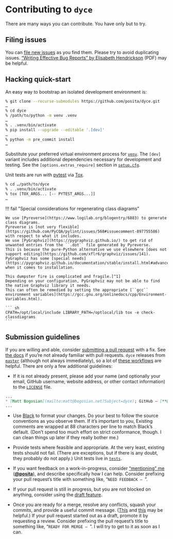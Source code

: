 <!---
  Copyright and other protections apply. Please see the accompanying LICENSE file for
  rights and restrictions governing use of this software. All rights not expressly
  waived or licensed are reserved. If that file is missing or appears to be modified
  from its original, then please contact the author before viewing or using this
  software in any capacity.

  !!!!!!!!!!!!!!!!!!!!!!!!!!!!!!!!!!!!!!!!!!!!!!!!!!!!!!!!!!!!!!!!!!!!
  !!!!!!!!!!!!!!! IMPORTANT: READ THIS BEFORE EDITING! !!!!!!!!!!!!!!!
  !!!!!!!!!!!!!!!!!!!!!!!!!!!!!!!!!!!!!!!!!!!!!!!!!!!!!!!!!!!!!!!!!!!!
  Please keep each sentence on its own unwrapped line.
  It looks like crap in a text editor, but it has no effect on rendering, and it allows much more useful diffs.
  Thank you!
-->

# Contributing to ``dyce``

There are many ways you can contribute.
You have only but to try.

## Filing issues

You can [file new issues](https://github.com/posita/dyce/issues) as you find them.
Please try to avoid duplicating issues.
[“Writing Effective Bug Reports” by Elisabeth Hendrickson](http://testobsessed.com/wp-content/uploads/2011/07/webr.pdf) (PDF) may be helpful.

<!--
## Posting on StackExchange

If you’re so inclined, feel free to post on StackExchange (e.g., in [RPG](https://rpg.stackexchange.com/) or [Math](https://math.stackexchange.com/)), and tag the question with ``dyce``.
Feel free to at-mention ``@posita`` as well.
-->

## Hacking quick-start

An easy way to bootstrap an isolated development environment is:

``` sh
% git clone --recurse-submodules https://github.com/posita/dyce.git
…
% cd dyce
% /path/to/python -m venv .venv
…
% . .venv/bin/activate
% pip install --upgrade --editable '.[dev]'
…
% python -m pre_commit install
…
```

Substitute your preferred virtual environment process for [``venv``](https://docs.python.org/3/library/venv.html).
The ``[dev]`` variant includes additional dependencies necessary for development and testing.
See the ``[options.extras_require]`` section in [``setup.cfg``](https://github.com/posita/dyce/blob/v0.4.1/setup.cfg).

Unit tests are run with [pytest](https://docs.pytest.org/) via [Tox](https://tox.readthedocs.org/).

``` sh
% cd …/path/to/dyce
% . .venv/bin/activate
% tox [TOX_ARGS... [-- PYTEST_ARGS...]]
…
```

!!! fail "Special considerations for regenerating class diagrams"

    We use [Pyreverse](https://www.logilab.org/blogentry/6883) to generate class diagrams.
    Pyreverse is [not very flexible](https://github.com/PyCQA/pylint/issues/568#issuecomment-897755586) with respect to what it includes.
    We use [PyGraphviz](https://pygraphviz.github.io/) to get rid of unwanted entries from the ``.dot`` file generated by Pyreverse.
    This is because the pure-Python alternative we use elsewhere [does not support editing](https://github.com/xflr6/graphviz/issues/141).
    PyGraphviz has some [special needs](https://pygraphviz.github.io/documentation/stable/install.html#advanced) when it comes to installation.

    This dumpster fire is complicated and fragile.[^1]
    Depending on your configuration, PyGraphviz may not be able to find the native Graphviz library it needs.
    This can often be remedied by setting the appropriate [``gcc`` environment variables](https://gcc.gnu.org/onlinedocs/cpp/Environment-Variables.html).

    ``` sh
    CPATH=/opt/local/include LIBRARY_PATH=/optlocal/lib tox -e check-classdiagrams
    ```

[^1]:

    It is uncanny how often those two properties are found together.

## Submission guidelines

If you are willing and able, consider [submitting a pull request](https://github.com/posita/dyce/pulls) with a fix.
See [the docs](https://docs.github.com/en/github/collaborating-with-pull-requests/proposing-changes-to-your-work-with-pull-requests/about-pull-requests) if you’re not already familiar with pull requests.
``dyce`` releases from [``master``](https://github.com/posita/dyce/tree/master) (although not always immediately), so a lot of [these workflows](http://scottchacon.com/2011/08/31/github-flow.html#how-we-do-it) are helpful.
There are only a few additional guidelines:

* If it is not already present, please add your name (and optionally your email, GitHub username, website address, or other contact information) to the [``LICENSE``](license.md) file.

```md
...
* [Matt Bogosian](mailto:matt@bogosian.net?Subject=dyce); GitHub – [**@posita**](https://github.com/posita)
...
```

* Use [Black](https://pypi.org/project/black/) to format your changes.
  Do your best to follow the source conventions as you observe them.
  If it’s important to you, Existing comments are wrapped at 88 characters per line to match Black’s default.
  (Don’t spend too much effort on strict conformance, though.
  I can clean things up later if they really bother me.)

* Provide tests where feasible and appropriate.
  At the very least, existing tests should not fail.
  (There are exceptions, but if there is any doubt, they probably do not apply.)
  Unit tests live in [``tests``](https://github.com/posita/dyce/tree/v0.4.1/tests).

* If you want feedback on a work-in-progress, consider [“mentioning” me](https://github.blog/2011-03-23-mention-somebody-they-re-notified/) ([**@posita**](https://github.com/posita)), and describe specifically how I can help.
  Consider prefixing your pull request’s title with something like, “``NEED FEEDBACK – ``”.

* If your pull request is still in progress, but you are not blocked on anything, consider using the [draft feature](https://github.blog/2019-02-14-introducing-draft-pull-requests/).

* Once you are ready for a merge, resolve any conflicts, squash your commits, and provide a useful commit message.
  ([This](https://robots.thoughtbot.com/git-interactive-rebase-squash-amend-rewriting-history) and [this](http://gitready.com/advanced/2009/02/10/squashing-commits-with-rebase.html) may be helpful.)
  If your pull request started out as a draft, promote it by requesting a review.
  Consider prefixing the pull request’s title to something like, “``READY FOR MERGE – ``”.
  I will try to get to it as soon as I can.
